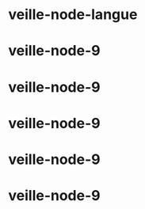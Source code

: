 # veille-node-langue
# veille-node-9
# veille-node-9
# veille-node-9
# veille-node-9
# veille-node-9
